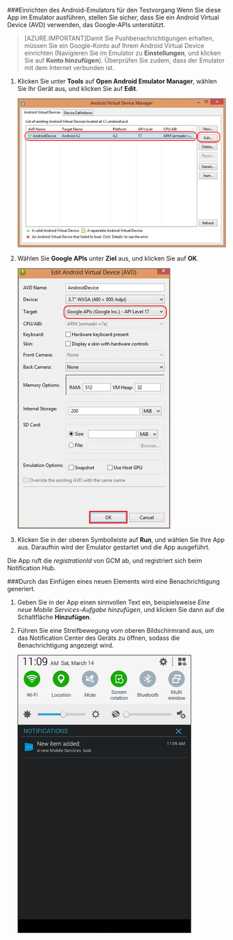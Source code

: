 
###Einrichten des Android-Emulators für den Testvorgang
Wenn Sie diese App im Emulator ausführen, stellen Sie sicher, dass Sie ein Android Virtual Device (AVD) verwenden, das Google-APIs unterstützt.

> [AZURE.IMPORTANT]Damit Sie Pushbenachrichtigungen erhalten, müssen Sie ein Google-Konto auf Ihrem Android Virtual Device einrichten (Navigieren Sie im Emulator zu **Einstellungen**, und klicken Sie auf **Konto hinzufügen**). Überprüfen Sie zudem, dass der Emulator mit dem Internet verbunden ist.

1. Klicken Sie unter **Tools** auf **Open Android Emulator Manager**, wählen Sie Ihr Gerät aus, und klicken Sie auf **Edit**.

   	![Android Virtual Device Manager](./media/mobile-services-android-push-notifications-test/notification-hub-create-android-app7.png)

2. Wählen Sie **Google APIs** unter **Ziel** aus, und klicken Sie auf **OK**.

   	![Bearbeiten von Android Virtual Device](./media/mobile-services-android-push-notifications-test/notification-hub-create-android-app8.png)

3. Klicken Sie in der oberen Symbolleiste auf **Run**, und wählen Sie Ihre App aus. Daraufhin wird der Emulator gestartet und die App ausgeführt.

  Die App ruft die *registrationId* von GCM ab, und registriert sich beim Notification Hub.

###Durch das Einfügen eines neuen Elements wird eine Benachrichtigung generiert.

1. Geben Sie in der App einen sinnvollen Text ein, beispielsweise _Eine neue Mobile Services-Aufgabe hinzufügen_, und klicken Sie dann auf die Schaltfläche **Hinzufügen**.

2. Führen Sie eine Streifbewegung vom oberen Bildschirmrand aus, um das Notification Center des Geräts zu öffnen, sodass die Benachrichtigung angezeigt wird.

	![Anzeigen der Benachrichtigung im Notification Center](./media/mobile-services-android-push-notifications-test/notification-area-received.png)

<!---HONumber=August15_HO6-->